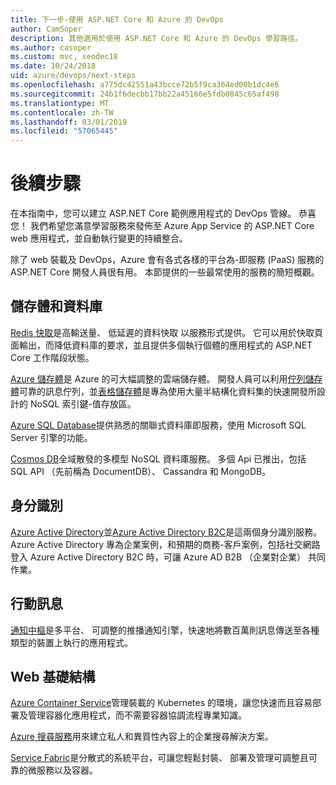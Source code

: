 ```yaml
---
title: 下一步-使用 ASP.NET Core 和 Azure 的 DevOps
author: CamSoper
description: 其他適用於使用 ASP.NET Core 和 Azure 的 DevOps 學習路徑。
ms.author: casoper
ms.custom: mvc, seodec18
ms.date: 10/24/2018
uid: azure/devops/next-steps
ms.openlocfilehash: a775dc42551a43bcce72b5f9ca364ed00b1dc4e6
ms.sourcegitcommit: 24b1f6decbb17bb22a45166e5fdb0845c65af498
ms.translationtype: MT
ms.contentlocale: zh-TW
ms.lasthandoff: 03/01/2019
ms.locfileid: "57065445"
---
```

# <a name="next-steps"></a>後續步驟

在本指南中，您可以建立 ASP.NET Core 範例應用程式的 DevOps 管線。 恭喜您！ 我們希望您滿意學習服務來發佈至 Azure App Service 的 ASP.NET Core web 應用程式，並自動執行變更的持續整合。

除了 web 裝載及 DevOps，Azure 會有各式各樣的平台為-即服務 (PaaS) 服務的 ASP.NET Core 開發人員很有用。 本節提供的一些最常使用的服務的簡短概觀。

## <a name="storage-and-databases"></a>儲存體和資料庫

[Redis 快取](/azure/redis-cache/)是高輸送量、 低延遲的資料快取 以服務形式提供。 它可以用於快取頁面輸出，而降低資料庫的要求，並且提供多個執行個體的應用程式的 ASP.NET Core 工作階段狀態。

[Azure 儲存體](/azure/storage/)是 Azure 的可大幅調整的雲端儲存體。 開發人員可以利用[佇列儲存體](/azure/storage/queues/storage-queues-introduction)可靠的訊息佇列，並[表格儲存體](/azure/storage/tables/table-storage-overview)是專為使用大量半結構化資料集的快速開發所設計的 NoSQL 索引鍵-值存放區。

[Azure SQL Database](/azure/sql-database/)提供熟悉的關聯式資料庫即服務，使用 Microsoft SQL Server 引擎的功能。

[Cosmos DB](/azure/cosmos-db/)全域散發的多模型 NoSQL 資料庫服務。 多個 Api 已推出，包括 SQL API （先前稱為 DocumentDB）、 Cassandra 和 MongoDB。

## <a name="identity"></a>身分識別

[Azure Active Directory](/azure/active-directory/)並[Azure Active Directory B2C](/azure/active-directory-b2c/)是這兩個身分識別服務。 Azure Active Directory 專為企業案例，和預期的商務-客戶案例，包括社交網路登入 Azure Active Directory B2C 時，可讓 Azure AD B2B （企業對企業） 共同作業。

## <a name="mobile"></a>行動訊息

[通知中樞](/azure/notification-hubs/)是多平台、 可調整的推播通知引擎，快速地將數百萬則訊息傳送至各種類型的裝置上執行的應用程式。

## <a name="web-infrastructure"></a>Web 基礎結構

[Azure Container Service](/azure/aks/)管理裝載的 Kubernetes 的環境，讓您快速而且容易部署及管理容器化應用程式，而不需要容器協調流程專業知識。

[Azure 搜尋服務](/azure/search/)用來建立私人和異質性內容上的企業搜尋解決方案。

[Service Fabric](/azure/service-fabric/)是分散式的系統平台，可讓您輕鬆封裝、 部署及管理可調整且可靠的微服務以及容器。
